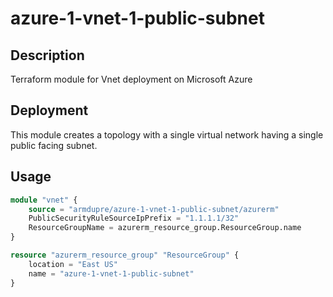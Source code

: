 # azure-1-vnet-1-public-subnet

## Description
Terraform module for Vnet deployment on Microsoft Azure

## Deployment
This module creates a topology with a single virtual network having a single public facing subnet.

## Usage
```tf
module "vnet" {
    source = "armdupre/azure-1-vnet-1-public-subnet/azurerm"
    PublicSecurityRuleSourceIpPrefix = "1.1.1.1/32"
    ResourceGroupName = azurerm_resource_group.ResourceGroup.name
}

resource "azurerm_resource_group" "ResourceGroup" {
    location = "East US"
    name = "azure-1-vnet-1-public-subnet"
}
```